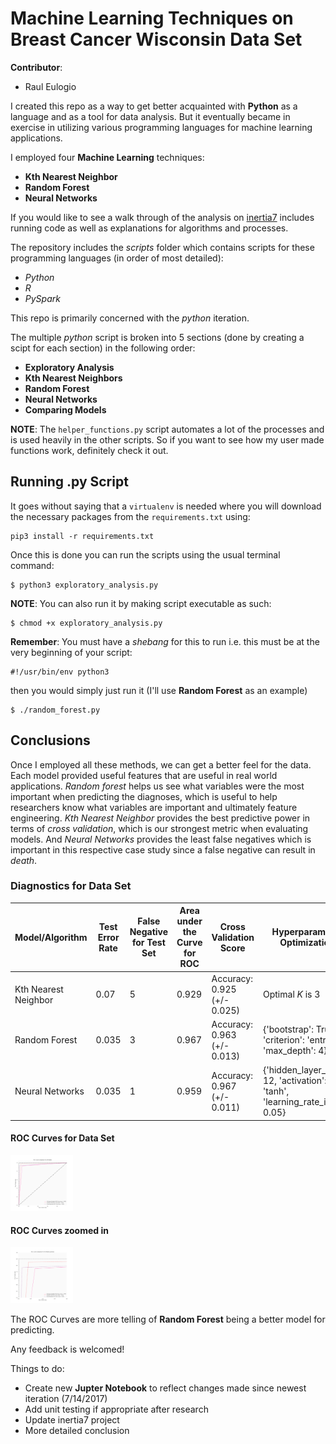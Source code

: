 # Machine Learning Techniques on Breast Cancer Wisconsin Data Set

**Contributor**:
+ Raul Eulogio

I created this repo as a way to get better acquainted with **Python** as a language and as a tool for data analysis. But it eventually became in exercise in utilizing various programming languages for machine learning applications. 

I employed four **Machine Learning** techniques:
+ **Kth Nearest Neighbor**
+ **Random Forest**
+ **Neural Networks**

If you would like to see a walk through of the analysis on [inertia7](https://www.inertia7.com/projects/3) includes running code as well as explanations for algorithms and processes. 

The repository includes the *scripts* folder which contains scripts for these programming languages (in order of most detailed):
+ *Python*
+ *R*
+ *PySpark*

This repo is primarily concerned with the *python* iteration. 

The multiple *python* script is broken into 5 sections (done by creating a scipt for each section) in the following order:
+ **Exploratory Analysis**
+ **Kth Nearest Neighbors**
+ **Random Forest**
+ **Neural Networks**
+ **Comparing Models**

**NOTE**: The `helper_functions.py` script automates a lot of the processes and is used heavily in the other scripts. So if you want to see how my user made functions work, definitely check it out.  

## Running .py Script
It goes without saying that a `virtualenv` is needed where you will download the necessary packages from the `requirements.txt` using:

	pip3 install -r requirements.txt

Once this is done you can run the scripts using the usual terminal command:

	$ python3 exploratory_analysis.py

**NOTE**: You can also run it by making script executable as such:

	$ chmod +x exploratory_analysis.py


**Remember**: You must have a *shebang* for this to run i.e. this must be at the very beginning of your script:

	#!/usr/bin/env python3

then you would simply just run it (I'll use **Random Forest** as an example)

	$ ./random_forest.py

## Conclusions
Once I employed all these methods, we can get a better feel for the data. Each model provided useful features that are useful in real world applications. *Random forest* helps us see what variables were the most important when predicting the diagnoses, which is useful to help researchers know what variables are important and ultimately feature engineering. *Kth Nearest Neighbor* provides the best predictive power in terms of *cross validation*, which is our strongest metric when evaluating models. And *Neural Networks* provides the least false negatives which is important in this respective case study since a false negative can result in *death*.  

### Diagnostics for Data Set


| Model/Algorithm      | Test Error Rate | False Negative for Test Set | Area under the Curve for ROC | Cross Validation Score        | Hyperparameter Optimization | 
|----------------------|-----------------|-----------------------------|------------------------------|-------------------------------|-----------------------|
| Kth Nearest Neighbor | 0.07  | 5 | 0.929 | Accuracy:  0.925 (+/-  0.025) | Optimal *K* is 3 | 
| Random Forest        | 0.035 | 3 | 0.967 | Accuracy:  0.963 (+/-  0.013) | {'bootstrap': True, 'criterion': 'entropy', 'max_depth': 4}	|
| Neural Networks      | 0.035 | 1 | 0.959 | Accuracy:  0.967 (+/-  0.011) | {'hidden_layer_sizes': 12, 'activation': 'tanh', 'learning_rate_init': 0.05} | 



#### ROC Curves for Data Set
<img src="images/roc_curve.png" style="width: 100px;"/>

#### ROC Curves zoomed in
<img src="images/roc_curve_zoom.png" style="width: 100px;"/>

The ROC Curves are more telling of **Random Forest** being a better model for predicting. 

Any feedback is welcomed!

Things to do:
+ Create new **Jupter Notebook** to reflect changes made since newest iteration (7/14/2017)
+ Add unit testing if appropriate after research 
+ Update inertia7 project
+ More detailed conclusion 